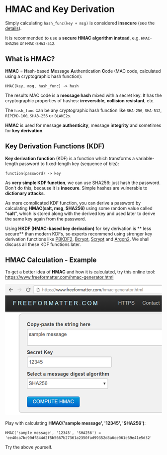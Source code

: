 # HMAC and Key Derivation

Simply calculating ```hash_func(key + msg)``` is considered **insecure** (see the [details](https://en.wikipedia.org/wiki/HMAC#Design_principles)).

It is recommended to use a **secure HMAC algorithm instead**, e.g. `HMAC-SHA256` or `HMAC-SHA3-512`.

## What is HMAC?

**HMAC** = **H**ash-based **M**essage **A**uthentication **C**ode (MAC code, calculated using a cryptographic hash function):
```
HMAC(key, msg, hash_func) -> hash
```
The results MAC code is a **message hash** mixed with a secret key. It has the cryptographic properties of hashes: **irreversible**, **collision resistant**, etc.

The `hash_func` can be any cryptographic hash function like `SHA-256`, `SHA-512`, `RIPEMD-160`, `SHA3-256` or `BLAKE2s`.

**HMAC** is used for message **authenticity**, message **integrity** and sometimes for **key derivation**.

## Key Derivation Functions (KDF)

**Key derivation function** (KDF) is a function which transforms a variable-length password to fixed-length key (sequence of bits):
```
function(password) -> key
```
As **very simple KDF function**, we can use SHA256: just hash the password. Don't do this, because it is **insecure**. Simple hashes are vulnerable to **dictionary attacks**.

As more complicated KDF function, you can derive a password by calculating **HMAC(salt, msg, SHA256)** using some random value called "**salt**", which is stored along with the derived key and used later to derive the same key again from the password.

Using **HKDF (HMAC-based key derivation)** for key derivation is ** less secure** than modern KDFs, so experts recommend using stronger key derivation functions like [PBKDF2](https://en.wikipedia.org/wiki/PBKDF2), [Bcrypt](https://en.wikipedia.org/wiki/Bcrypt), [Scrypt](https://en.wikipedia.org/wiki/Scrypt) and [Argon2](https://en.wikipedia.org/wiki/Argon2). We shall discuss all these KDF functions later.

## HMAC Calculation - Example

To get a better idea of **HMAC** and how it is calculated, try this online tool: https://www.freeformatter.com/hmac-generator.html 

![](/assets/HMAC-online.png)

Play with calculating **HMAC('sample message', '12345', 'SHA256')**:
```
HMAC('sample message', '12345', 'SHA256') = 'ee40ca7bc90df844d2f5b5667b27361a2350fad99352d8a6ce061c69e41e5d32'
```
Try the above yourself.
